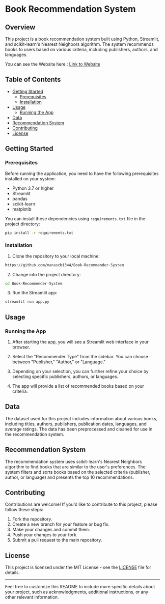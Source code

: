 # Book Recommendation System

## Overview

This project is a book recommendation system built using Python, Streamlit, and scikit-learn's Nearest Neighbors algorithm. The system recommends books to users based on various criteria, including publishers, authors, and languages.

You can see the Website here : [Link to Website](https://readnext.streamlit.app/)


## Table of Contents

- [Getting Started](#getting-started)
  - [Prerequisites](#prerequisites)
  - [Installation](#installation)
- [Usage](#usage)
  - [Running the App](#running-the-app)
- [Data](#data)
- [Recommendation System](#recommendation-system)
- [Contributing](#contributing)
- [License](#license)

## Getting Started

### Prerequisites

Before running the application, you need to have the following prerequisites installed on your system:

- Python 3.7 or higher
- Streamlit
- pandas
- scikit-learn
- matplotib

You can install these dependencies using `requirements.txt` file in the project directory:

```bash
pip install -r requirements.txt
```

### Installation

1. Clone the repository to your local machine:

```bash
https://github.com/manascb1344/Book-Recommender-System
```

2. Change into the project directory:

```bash
cd Book-Recommender-System
```

3. Run the Streamlit app:

```bash
streamlit run app.py
```

## Usage

### Running the App

1. After starting the app, you will see a Streamlit web interface in your browser.

2. Select the "Recommender Type" from the sidebar. You can choose between "Publisher," "Author," or "Language."

3. Depending on your selection, you can further refine your choice by selecting specific publishers, authors, or languages.

4. The app will provide a list of recommended books based on your criteria.

## Data

The dataset used for this project includes information about various books, including titles, authors, publishers, publication dates, languages, and average ratings. The data has been preprocessed and cleaned for use in the recommendation system.

## Recommendation System

The recommendation system uses scikit-learn's Nearest Neighbors algorithm to find books that are similar to the user's preferences. The system filters and sorts books based on the selected criteria (publisher, author, or language) and presents the top 10 recommendations.

## Contributing

Contributions are welcome! If you'd like to contribute to this project, please follow these steps:

1. Fork the repository.
2. Create a new branch for your feature or bug fix.
3. Make your changes and commit them.
4. Push your changes to your fork.
5. Submit a pull request to the main repository.

## License

This project is licensed under the MIT License - see the [LICENSE](LICENSE) file for details.

---

Feel free to customize this README to include more specific details about your project, such as acknowledgments, additional instructions, or any other relevant information.

